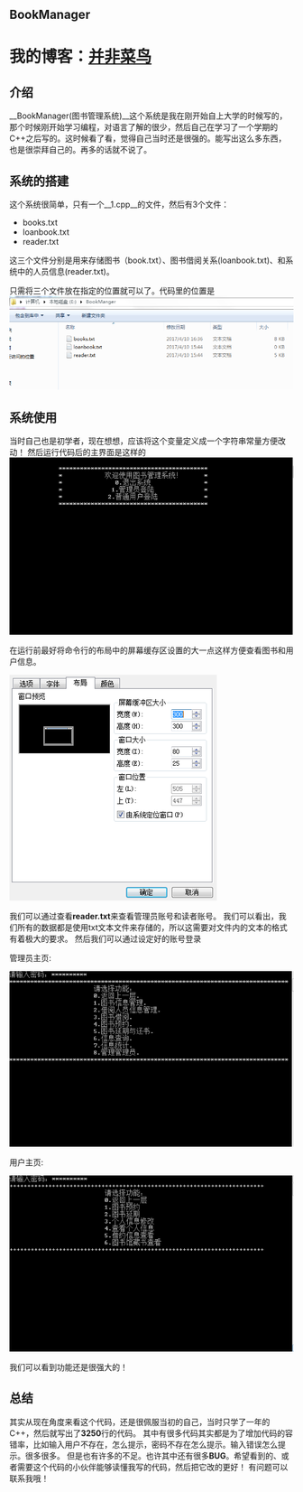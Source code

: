 BookManager
-----	

我的博客：[并非菜鸟](https://songyaxu.github.io)
=====
## 介绍
>	
__BookManager(图书管理系统)__这个系统是我在刚开始自上大学的时候写的，那个时候刚开始学习编程，对语言了解的很少，然后自己在学习了一个学期的C++之后写的。这时候看了看，觉得自己当时还是很强的。能写出这么多东西，也是很崇拜自己的。再多的话就不说了。

## 系统的搭建
>
这个系统很简单，只有一个__1.cpp__的文件，然后有3个文件：
>
+ books.txt
+ loanbook.txt
+ reader.txt
>
这三个文件分别是用来存储图书（book.txt）、图书借阅关系(loanbook.txt)、和系统中的人员信息(reader.txt)。
>
只需将三个文件放在指定的位置就可以了。代码里的位置是
![location](location.PNG)
## 系统使用
>
当时自己也是初学者，现在想想，应该将这个变量定义成一个字符串常量方便改动！
然后运行代码后的主界面是这样的
![index](index.PNG)
>
在运行前最好将命令行的布局中的屏幕缓存区设置的大一点这样方便查看图书和用户信息。
>
![settings](settings.png)
>
我们可以通过查看**reader.txt**来查看管理员账号和读者账号。
我们可以看出，我们所有的数据都是使用txt文本文件来存储的，所以这需要对文件内的文本的格式有着极大的要求。
然后我们可以通过设定好的账号登录
>
管理员主页:
>
![admin](admin.PNG)
>
用户主页:
>
![user](user.PNG)
>
我们可以看到功能还是很强大的！
## 总结
>
其实从现在角度来看这个代码，还是很佩服当初的自己，当时只学了一年的C++，然后就写出了**3250**行的代码。
其中有很多代码其实都是为了增加代码的容错率，比如输入用户不存在，怎么提示，密码不存在怎么提示。输入错误怎么提示。很多很多。
但是也有许多的不足。也许其中还有很多**BUG**。希望看到的、或者需要这个代码的小伙伴能够读懂我写的代码，然后把它改的更好！
有问题可以联系我哦！
